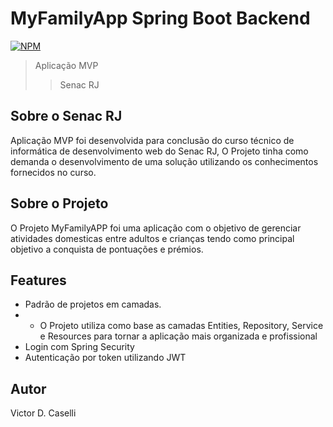 # MyFamilyApp Spring Boot Backend
[![NPM](https://img.shields.io/npm/l/react)](https://github.com/vcaselli/SpringBoot-JWT-Security-Projeto-Senac/blob/master/LICENSE) 
> Aplicação MVP
>> Senac RJ


## Sobre o Senac RJ
Aplicação MVP foi desenvolvida para conclusão do curso técnico de informática  de desenvolvimento web do Senac RJ, 
O Projeto tinha como demanda o desenvolvimento de uma solução utilizando os conhecimentos fornecidos no curso. 

## Sobre o Projeto 
O Projeto MyFamilyAPP foi uma aplicação com o objetivo de gerenciar atividades domesticas entre adultos e crianças tendo como principal objetivo a conquista de pontuações e prémios. 

## Features
- Padrão de projetos em camadas. 
- - O Projeto utiliza como base as camadas Entities, Repository, Service e Resources para tornar a aplicação mais organizada e profissional
- Login com Spring Security 
- Autenticação por token utilizando JWT 

## Autor 

Victor D. Caselli 
